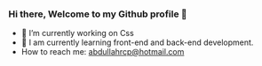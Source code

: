 ### Hi there, Welcome to my Github profile 👋

- 🔭 I’m currently working on Css
- 🌱 I am currently learning front-end and back-end development.
- How to reach me: abdullahrcp@hotmail.com
<!--
**abdullahhince/abdullahhince** is a ✨ _special_ ✨ repository because its `README.md` (this file) appears on your GitHub profile.

Here are some ideas to get you started:

- 🔭 I’m currently working on ...
- 🌱 I’m currently learning ...
- 👯 I’m looking to collaborate on ...
- 🤔 I’m looking for help with ...
- 💬 Ask me about ...
- 📫 How to reach me: ...
- 😄 Pronouns: ...
- ⚡ Fun fact: ...
-->
